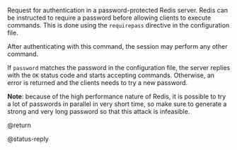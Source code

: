 Request for authentication in a password-protected Redis server.
Redis can be instructed to require a password before allowing clients to execute
commands. This is done using the `requirepass` directive in the configuration file.

After authenticating with this command, the session may perform any other command.

If `password` matches the password in the configuration file, the server replies
with the `OK` status code and starts accepting commands. Otherwise, an error is
returned and the clients needs to try a new password.

**Note**: because of the high performance nature of Redis, it is possible to try
a lot of passwords in parallel in very short time, so make sure to generate a
strong and very long password so that this attack is infeasible.

@return

@status-reply
